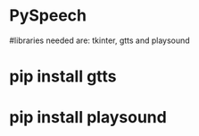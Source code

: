 # PySpeech
#libraries needed are: tkinter, gtts and playsound 
# pip install gtts
# pip install playsound
